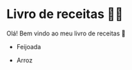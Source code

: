 # Livro de receitas :man_cook:

Olá! Bem vindo ao meu livro de receitas :wave:

- Feijoada

- Arroz
